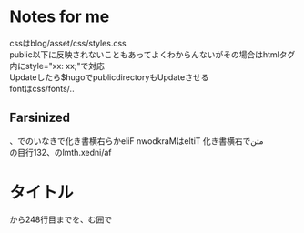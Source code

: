 # Notes for me  
 cssはblog/asset/css/styles.css  
 public以下に反映されないこともあってよくわからんないがその場合はhtmlタグ内にstyle="xx: xx;"で対応  
 Updateしたら$hugoでpublicdirectoryもUpdateさせる  
 fontはcss/fonts/..
 
 ## Farsinized
 <bdo lang="fa" dir="rtl">متن<bpo>で右横書き化
 TitleはMarkdown Fileから右横書き化できないので、fa/index.htmlの、231行目の<h1>タイトル</h1>から248行目までを、<bdo lang="fa" dir="rtl"></bpo>で囲む
